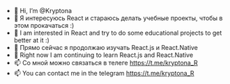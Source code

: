 - 👋 Hi, I’m @Kryptona
- 👀 Я интересуюсь React и стараюсь делать учебные проекты, чтобы в этом прокачаться :)
- 👀 I am interested in React and try to do some educational projects to get better at it :)
- 🌱 Прямо сейчас я продолжаю изучать React.js и React.Native
- 🌱 Right now I am continuing to learn React.js and React.Native
- 📫 Со мной можно связаться в телеге https://t.me/kryptona_R
- 📫 You can contact me in the telegram https://t.me/kryptona_R

<!---
Kryptona/Kryptona is a ✨ special ✨ repository because its `README.md` (this file) appears on your GitHub profile.
You can click the Preview link to take a look at your changes.
--->
